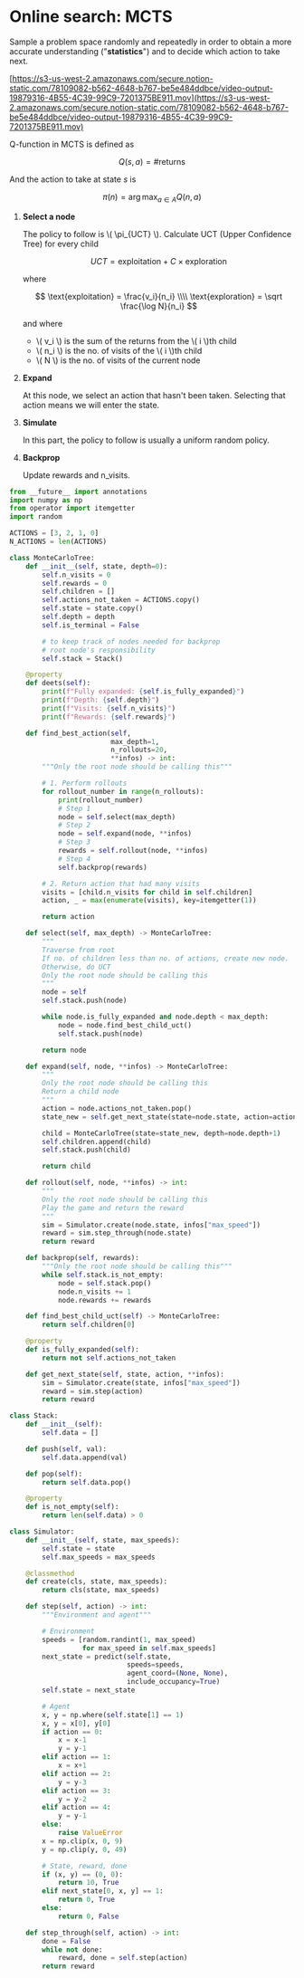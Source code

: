 # Online search: MCTS

Sample a problem space randomly and repeatedly in order to obtain a more accurate understanding ("**statistics**") and to decide which action to take next.

[https://s3-us-west-2.amazonaws.com/secure.notion-static.com/78109082-b562-4648-b767-be5e484ddbce/video-output-19879316-4B55-4C39-99C9-7201375BE911.mov](https://s3-us-west-2.amazonaws.com/secure.notion-static.com/78109082-b562-4648-b767-be5e484ddbce/video-output-19879316-4B55-4C39-99C9-7201375BE911.mov)

Q-function in MCTS is defined as

$$
Q(s,a) = \text{\#returns}
$$

And the action to take at state *s* is

$$
\pi(n) = \arg \max_{a \in A} Q(n,a)
$$

1. **Select a node**
    
    The policy to follow is \\( \pi_{UCT} \\). Calculate UCT (Upper Confidence Tree) for every child
    
    $$
    UCT =  \text{exploitation} + C \times \text{exploration}
    $$
    
    where
    
    $$
    \text{exploitation} = \frac{v_i}{n_i} \\\\
    \text{exploration} = \sqrt \frac{\log N}{n_i}
    $$
    
    and where
    
    - \\( v_i \\) is the sum of the returns from the \\( i \\)th child
    - \\( n_i \\) is the no. of visits of the \\( i \\)th child
    - \\( N \\) is the no. of visits of the current node
2. **Expand**
    
    At this node, we select an action that hasn't been taken. Selecting that action means we will enter the state.
    
3. **Simulate**
    
    In this part, the policy to follow is usually a uniform random policy.
    
4. **Backprop**
    
    Update rewards and n_visits.


```python
from __future__ import annotations
import numpy as np
from operator import itemgetter
import random

ACTIONS = [3, 2, 1, 0]
N_ACTIONS = len(ACTIONS)

class MonteCarloTree:
    def __init__(self, state, depth=0):
        self.n_visits = 0
        self.rewards = 0
        self.children = []
        self.actions_not_taken = ACTIONS.copy()
        self.state = state.copy()
        self.depth = depth
        self.is_terminal = False

        # to keep track of nodes needed for backprop
        # root node's responsibility
        self.stack = Stack()

    @property
    def deets(self):
        print(f"Fully expanded: {self.is_fully_expanded}")
        print(f"Depth: {self.depth}")
        print(f"Visits: {self.n_visits}")
        print(f"Rewards: {self.rewards}")

    def find_best_action(self,
                         max_depth=1,
                         n_rollouts=20,
                         **infos) -> int:
        """Only the root node should be calling this"""

        # 1. Perform rollouts
        for rollout_number in range(n_rollouts):
            print(rollout_number)
            # Step 1
            node = self.select(max_depth)
            # Step 2
            node = self.expand(node, **infos)
            # Step 3
            rewards = self.rollout(node, **infos)
            # Step 4
            self.backprop(rewards)

        # 2. Return action that had many visits
        visits = [child.n_visits for child in self.children]
        action, _ = max(enumerate(visits), key=itemgetter(1))

        return action

    def select(self, max_depth) -> MonteCarloTree:
        """
        Traverse from root
        If no. of children less than no. of actions, create new node.
        Otherwise, do UCT
        Only the root node should be calling this
        """
        node = self
        self.stack.push(node)

        while node.is_fully_expanded and node.depth < max_depth:
            node = node.find_best_child_uct()
            self.stack.push(node)

        return node

    def expand(self, node, **infos) -> MonteCarloTree:
        """
        Only the root node should be calling this
        Return a child node
        """
        action = node.actions_not_taken.pop()
        state_new = self.get_next_state(state=node.state, action=action, **infos)

        child = MonteCarloTree(state=state_new, depth=node.depth+1)
        self.children.append(child)
        self.stack.push(child)

        return child

    def rollout(self, node, **infos) -> int:
        """
        Only the root node should be calling this
        Play the game and return the reward
        """
        sim = Simulator.create(node.state, infos["max_speed"])
        reward = sim.step_through(node.state)
        return reward

    def backprop(self, rewards):
        """Only the root node should be calling this"""
        while self.stack.is_not_empty:
            node = self.stack.pop()
            node.n_visits += 1
            node.rewards += rewards

    def find_best_child_uct(self) -> MonteCarloTree:
        return self.children[0]

    @property
    def is_fully_expanded(self):
        return not self.actions_not_taken

    def get_next_state(self, state, action, **infos):
        sim = Simulator.create(state, infos["max_speed"])
        reward = sim.step(action)
        return reward

class Stack:
    def __init__(self):
        self.data = []

    def push(self, val):
        self.data.append(val)

    def pop(self):
        return self.data.pop()

    @property
    def is_not_empty(self):
        return len(self.data) > 0

class Simulator:
    def __init__(self, state, max_speeds):
        self.state = state
        self.max_speeds = max_speeds

    @classmethod
    def create(cls, state, max_speeds):
        return cls(state, max_speeds)

    def step(self, action) -> int:
        """Environment and agent"""

        # Environment
        speeds = [random.randint(1, max_speed)
                  for max_speed in self.max_speeds]
        next_state = predict(self.state,
                             speeds=speeds,
                             agent_coord=(None, None),
                             include_occupancy=True)
        self.state = next_state

        # Agent
        x, y = np.where(self.state[1] == 1)
        x, y = x[0], y[0]
        if action == 0:
            x = x-1
            y = y-1
        elif action == 1:
            x = x+1
        elif action == 2:
            y = y-3
        elif action == 3:
            y = y-2
        elif action == 4:
            y = y-1
        else:
            raise ValueError
        x = np.clip(x, 0, 9)
        y = np.clip(y, 0, 49)

        # State, reward, done
        if (x, y) == (0, 0):
            return 10, True
        elif next_state[0, x, y] == 1:
            return 0, True
        else:
            return 0, False

    def step_through(self, action) -> int:
        done = False
        while not done:
            reward, done = self.step(action)
        return reward
```
